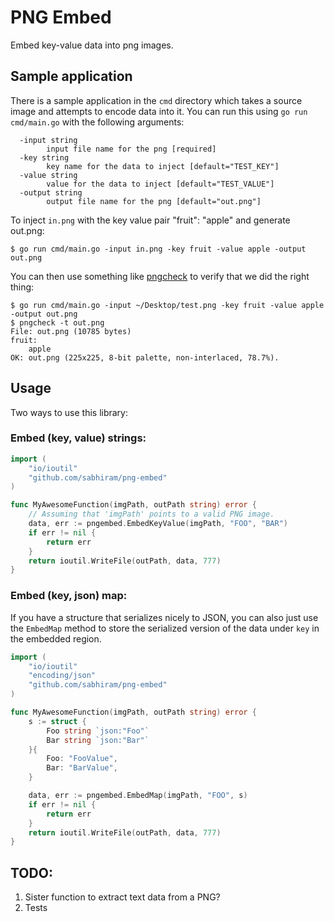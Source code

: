 # PNG Embed

Embed key-value data into png images.

## Sample application

There is a sample application in the `cmd` directory which takes a source image and attempts to encode data into it. You can run this using `go run cmd/main.go` with the following arguments:

```
  -input string
        input file name for the png [required]
  -key string
        key name for the data to inject [default="TEST_KEY"]
  -value string
        value for the data to inject [default="TEST_VALUE"]
  -output string
        output file name for the png [default="out.png"]
```

To inject `in.png` with the key value pair "fruit": "apple" and generate out.png:
```shell
$ go run cmd/main.go -input in.png -key fruit -value apple -output out.png
```

You can then use something like [pngcheck](http://www.libpng.org/pub/png/apps/pngcheck.html) to verify that we did the right thing:
```shell
$ go run cmd/main.go -input ~/Desktop/test.png -key fruit -value apple -output out.png
$ pngcheck -t out.png
File: out.png (10785 bytes)
fruit:
    apple
OK: out.png (225x225, 8-bit palette, non-interlaced, 78.7%).
```

## Usage

Two ways to use this library:

### Embed (key, value) strings:

```go
import (
    "io/ioutil"
    "github.com/sabhiram/png-embed"
)

func MyAwesomeFunction(imgPath, outPath string) error {
    // Assuming that 'imgPath' points to a valid PNG image.
    data, err := pngembed.EmbedKeyValue(imgPath, "FOO", "BAR")
    if err != nil {
        return err
    }
    return ioutil.WriteFile(outPath, data, 777)
}
```

### Embed (key, json) map:

If you have a structure that serializes nicely to JSON, you can also just use the `EmbedMap` method to store the serialized version of the data under `key` in the embedded region.

```go
import (
    "io/ioutil"
    "encoding/json"
    "github.com/sabhiram/png-embed"
)

func MyAwesomeFunction(imgPath, outPath string) error {
    s := struct {
        Foo string `json:"Foo"`
        Bar string `json:"Bar"`
    }{
        Foo: "FooValue",
        Bar: "BarValue",
    }

    data, err := pngembed.EmbedMap(imgPath, "FOO", s)
    if err != nil {
        return err
    }
    return ioutil.WriteFile(outPath, data, 777)
}
```

## TODO:

1. Sister function to extract text data from a PNG?
2. Tests